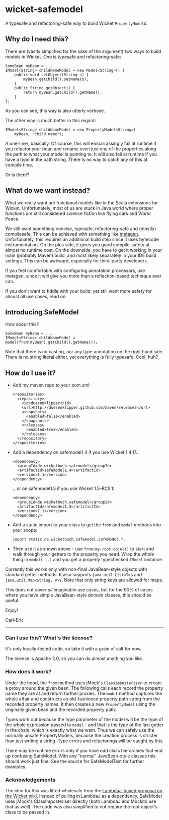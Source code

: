 wicket-safemodel
================
A typesafe and refactoring-safe way to build Wicket `PropertyModel`s.


Why do I need this?
-------------------
There are (vastly simplified for the sake of the argument) two ways to build models
in Wicket. One is typesafe and refactoring-safe:

    SomeBean myBean = ...
    IModel<String> childNameModel = new Model<String>() {
        public void setObject(String s) {
            myBean.getChild().setName(s);
        }
        public String getObject() {
            return myBean.getChild().getName();
        }
    };
    
As you can see, this way is also utterly verbose.

The other way is much better in this regard:

    IModel<String> childNameModel = new PropertyModel<String>(
        myBean, "child.name");

A one-liner, basically. Of course, this will embarrassingly fail at runtime if
you refactor your bean and rename even just one of the properties along the
path to what your model is pointing to.
It will also fail at runtime if you have a typo in the path string. There is no
way to catch any of this at compile time.

Or is there?

What do we want instead?
------------------------
What we really want are functional models like in the Scala extensions for Wicket.
Unfortunately, most of us are stuck in Java world where proper functions are still
considered science fiction like flying cars and World Peace.

We still want something concise, typesafe, refactoring-safe and (mostly) compilesafe.
This can be achieved with something like [metagen](https://github.com/42Lines/metagen).
Unfortunately, this requires an additional build step since it uses bytecode instrumentation.
On the plus side, it gives you good compile-safety at almost no runtime cost. On the downside,
you have to get it working in your main (probably Maven) build, and most likely separately
in your IDE build settings. This can be awkward, especially for third-party developers.

If you feel comfortable with configuring annotation processors, use metagen, since it will
give you more than a reflection-based technique ever can.

If you don't want to fiddle with your build, yet still want more safety for almost
all use cases, read on.

Introducing SafeModel
---------------------
How about this?

    SomeBean myBean = ...
    IModel<String> childNameModel = model(from(myBean).getChild().getName());
    
Note that there is no casting, nor any type annotation on the right hand side. There is
no string literal either, yet everything is fully typesafe. Cool, huh?

How do I use it?
----------------
*   Add my maven repo to your pom.xml:

        <repositories>
          <repository>
            <id>duesenklipper</id>
            <url>http://duesenklipper.github.com/maven/releases</url>
            <snapshots>
              <enabled>false</enabled>
            </snapshots>
            <releases>
              <enabled>true</enabled>
            </releases>
          </repository>
        </repositories>
        
*   Add a dependency on safemodel1.4 if you use Wicket 1.4.17...

        <dependency>
          <groupId>de.wicketbuch.safemodel</groupId>
          <artifactId>safemodel1.4</artifactId>
          <version>1.1</version>
        </dependency>
        
    ...or on safemodel1.5 if you use Wicket 1.5-RC5.1:

        <dependency>
          <groupId>de.wicketbuch.safemodel</groupId>
          <artifactId>safemodel1.5</artifactId>
          <version>1.1</version>
        </dependency>

*   Add a static import to your class to get the `from` and `model` methods into your scope:

        import static de.wicketbuch.safemodel.SafeModel.*;
        
*   Then use it as shown above - use `from(my-root-object)` to start and walk through
    your getters to the property you need. Wrap the whole thing in `model(...)` and you get
    a properly typechecked `IModel` instance.

Currently this works only with non-final JavaBean-style objects with standard getter methods.
It also supports `java.util.List<T>`s and `java.util.Map<String, V>`s. Note that only
string keys are allowed for maps.

This does not cover *all* imaginable use cases, but for the 90% of cases where you have
simple JavaBean-style domain classes, this should be useful.
    
Enjoy!

Carl-Eric

----

### Can I use this? What's the license? ###
It's only locally-tested code, so take it with a grain of salt for now.

The license is Apache 2.0, so you can do almost anything you like.

### How does it work? ###
Under the hood, the `from` method uses jMock's `ClassImposteriser` to create a proxy around the
given bean. The following calls each record the property name they are at and return further
proxies. The `model` method captures the whole affair and constructs an old-fashioned property
path string from the recorded property names. It then creates a new `PropertyModel` using the
originally given bean and the recorded property path.

Types work out because the type parameter of the model will be the type of the whole expression
passed to `model` - and that is the type of the last getter in the chain, which is exactly what
we want. Thus we can safely use the normally unsafe PropertyModels, because the creation process
is stricter than just writing a string. Type errors and refactorings will be caught by this.

There may be runtime errors only if you have odd class hierarchies that end up confusing SafeModel.
With any "normal" JavaBean-style classes this should work just fine. See the source for SafeModelTest
for further examples.

### Acknowledgements ###
The idea for this was lifted wholesale from the [LambdaJ-based proposal on the Wicket wiki](https://cwiki.apache.org/WICKET/working-with-wicket-models.html#WorkingwithWicketmodels-LambdaJ).
Instead of pulling in LambdaJ as a dependency, SafeModel uses jMock's ClassImposteriser directly (both LambdaJ and Mockito use that as well). The code was also simplified to not
require the root object's class to be passed in.
